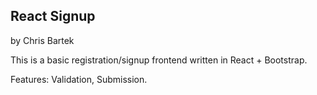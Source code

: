 ## React Signup
by Chris Bartek

This is a basic registration/signup frontend written in React + Bootstrap.

Features: Validation, Submission.
